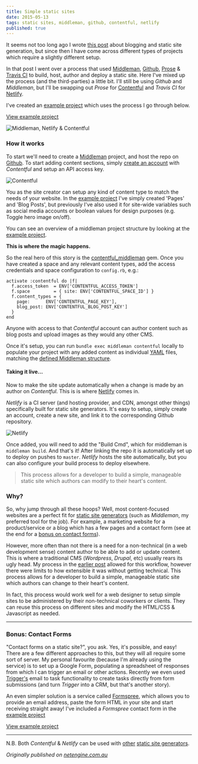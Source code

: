 ```yaml
---
title: Simple static sites
date: 2015-05-13
tags: static sites, middleman, github, contentful, netlify
published: true
---
```


It seems not too long ago I wrote [this post](http://netengine.com.au/blog/blogging-straight-from-prose-io/) about blogging and static site generation, but since then I have come across different types of projects which require a slightly different setup.

In that post I went over a process that used [Middleman](https://middlemanapp.com/), [Github](https://github.com/), [Prose](http://prose.io/) & [Travis CI](https://travis-ci.org/) to build, host, author and deploy a static site. Here I've mixed up the process (and the third-parties) a little bit. I'll still be using _Github_ and _Middleman_, but I'll be swapping out _Prose_ for [Contentful](https://www.contentful.com/) and _Travis CI_ for [Netlify](https://www.netlify.com/).

I've created an [example project](https://github.com/net-engine/simple_static_site_example) which uses the process I go through below.

<a class="button button-large" href="https://github.com/net-engine/simple_static_site_example">View example project</a>

![Middleman, Netlify & Contentful](http://netengine-blog-media.s3.amazonaws.com/simple_static_sites/third-party-logos.png)


### How it works

To start we'll need to create a [Middleman](https://middlemanapp.com/basics/install/) project, and host the repo on [Github](https://github.com/). To start adding content sections, simply [create an account](https://be.contentful.com/register) with _Contentful_ and setup an API access key.

![Contentful](http://netengine-blog-media.s3.amazonaws.com/simple_static_sites/contentful.png)

You as the site creator can setup any kind of content type to match the needs of your website. In the [example project](https://github.com/net-engine/simple_static_site_example) I've simply created 'Pages' and 'Blog Posts', but previously I've also used it for site-wide variables such as social media accounts or boolean values for design purposes (e.g. Toggle hero image on/off).

You can see an overview of a middleman project structure by looking at the [example project](https://github.com/net-engine/simple_static_site_example).

**This is where the magic happens.**

So the real hero of this story is the [contentful_middleman](https://github.com/contentful-labs/contentful_middleman) gem. Once you have created a space and any relevant content types, add the access credentials and space configuration to `config.rb`, e.g.:

    activate :contentful do |f|
      f.access_token  = ENV['CONTENTFUL_ACCESS_TOKEN']
      f.space         = { site: ENV['CONTENTFUL_SPACE_ID'] }
      f.content_types = {
        page:      ENV['CONTENTFUL_PAGE_KEY'],
        blog_post: ENV['CONTENTFUL_BLOG_POST_KEY']
      }
    end

Anyone with access to that _Contentful_ account can author content such as blog posts and upload images as they would any other CMS.

Once it's setup, you can run `bundle exec middleman contentful` locally to populate your project with any added content as individual [YAML](http://yaml.org/) files, matching the [defined Middleman structure](https://middlemanapp.com/advanced/data_files/).


#### Taking it live...

Now to make the site update automatically when a change is made by an author on _Contentful_. This is is where [Netlify](https://www.netlify.com/) comes in.

_Netlify_ is a CI server (and hosting provider, and CDN, amongst other things) specifically built for static site generators. It's easy to setup, simply create an account, create a new site, and link it to the corresponding Github repository.

![Netlify](http://netengine-blog-media.s3.amazonaws.com/simple_static_sites/netlify.png)

Once added, you will need to add the "Build Cmd", which for middleman is `middleman build`. And that's it! After linking the repo it is automatically set up to deploy on pushes to `master`. _Netlify_ hosts the site automatically, but you can also configure your build process to deploy elsewhere.

> This process allows for a developer to build a simple, manageable static site which authors can modify to their heart's content.


### Why?

So, why jump through all these hoops? Well, most content-focused websites are a perfect fit for [static site generators](https://www.staticgen.com/) (such as _Middleman_, my preferred tool for the job). For example, a marketing website for a product/service or a blog which has a few pages and a contact form (see at the end for a [bonus on contact forms](#contact_forms)).

However, more often than not there is a need for a non-technical (in a web development sense) content author to be able to add or update content. This is where a traditional CMS (_Wordpress_, _Drupal_, etc) usually rears its ugly head. My process in the [earlier post](http://netengine.com.au/blog/blogging-straight-from-prose-io/) allowed for this workflow, however there were limits to how extensible it was without getting technical. This process allows for a developer to build a simple, manageable static site which authors can change to their heart's content.

In fact, this process would work well for a web designer to setup simple sites to be administered by their non-technical coworkers or clients. They can reuse this process on different sites and modify the HTML/CSS & Javascript as needed.

<hr id="contact_forms">

### Bonus: Contact Forms

"Contact forms on a static site?", you ask. Yes, it's possible, and easy! There are a few different approaches to this, but they will all require some sort of server. My personal favourite (because I'm already using the service) is to set up a Google Form, populating a spreadsheet of responses from which I can trigger an email or other actions. Recently we even used [Trigger's](https://triggerapp.com) email to task functionality to create tasks directly from form submissions (and turn _Trigger_ into a CRM, but that's another story).

An even simpler solution is a service called [Formspree](https://formspree.io/), which allows you to provide an email address, paste the form HTML in your site and start receiving straight away! I've included a _Formspree_ contact form in the [example project](http://net-engine.github.io/simple_static_site_example/contact/)

<a class="button button-large" href="https://github.com/net-engine/simple_static_site_example">View example project</a>

---

N.B. Both _Contentful_ & _Netlify_ can be used with [other](https://github.com/contentful-labs/contentful-metalsmith) [static site generators](https://www.staticgen.com/).


_Originally published on [netengine.com.au](http://netengine.com.au/blog/simple-static-sites/)_

<link rel="canonical" href="http://netengine.com.au/blog/simple-static-sites/">
